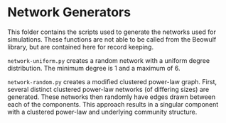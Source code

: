 # Network Generators
This folder contains the scripts used to generate the networks used for
simulations. These functions are not able to be called from the Beowulf 
library, but are contained here for record keeping.

`network-uniform.py` creates a random network with a uniform degree 
distribution. The minimum degree is 1 and a maximum of 6.

`network-random.py` creates a modified clustered power-law graph. First,
several distinct clustered power-law networks (of differing sizes) are
generated. These networks then randomly have edges drawn between each
of the components. This approach results in a singular component with
a clustered power-law and underlying community structure.
